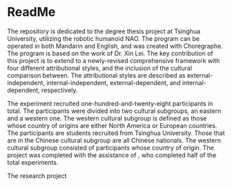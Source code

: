 # ReadMe
The repository is dedicated to the degree thesis project at Tsinghua University, utilizing the robotic humanoid NAO. The program can be operated in both Mandarin and English, and was created with Choregraphe. The program is based on the work of Dr. Xin Lei. The key contribution of this project is to extend to a newly-revised comprehensive framework with four different attributional styles, and the inclusion of the cultural comparison between. The attributional styles are described as external-independent, internal-independent, external-dependent, and internal-dependent, respectively. 

The experiment recruited one-hundred-and-twenty-eight participants in total. The participants were divided into two cultural subgroups, an eastern and a western one. The western cultural subgroup is defined as those whose country of origins are either North America or European countries. The participants are students recruited from Tsinghua University. Those that are in the Chinese cultural subgroup are all Chinese nationals. The western cultural subgroup consisted of participants whose country of origin. The project was completed with the assistance of , who completed half of the total experiments.

The research project

